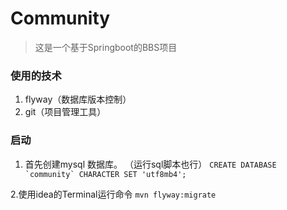 # Community
> 这是一个基于Springboot的BBS项目

### 使用的技术
1. flyway（数据库版本控制）
2. git（项目管理工具）


### 启动
1. 首先创建mysql 数据库。
（运行sql脚本也行）
``CREATE DATABASE `community` CHARACTER SET 'utf8mb4';
``

2.使用idea的Terminal运行命令
``mvn flyway:migrate
``
